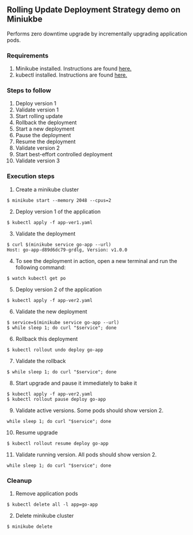 ## Rolling Update Deployment Strategy demo on Miniukbe

Performs zero downtime upgrade by incrementally upgrading application pods.

### Requirements

1. Minikube installed. Instructions are found [here.](https://minikube.sigs.k8s.io/docs/start/)
2. kubectl installed. Instructions are found [here.](https://kubernetes.io/docs/tasks/tools/install-kubectl/)

### Steps to follow

1. Deploy version 1
2. Validate version 1
3. Start rolling update
4. Rollback the deployment
5. Start a new deployment
6. Pause the deployment
7. Resume the deployment
8. Validate version 2
9. Start best-effort controlled deployment
10. Validate version 3

### Execution steps

1. Create a minikube cluster
```
$ minikube start --memory 2048 --cpus=2
```
2. Deploy version 1 of the application
```
$ kubectl apply -f app-ver1.yaml
```
3. Validate the deployment
```
$ curl $(minikube service go-app --url)
Host: go-app-d89d6dc79-grdlg, Version: v1.0.0
```

4. To see the deployment in action, open a new terminal and run the following command:
```
$ watch kubectl get po
```
5. Deploy version 2 of the application
```
$ kubectl apply -f app-ver2.yaml
```
6. Validate the new deployment
```
$ service=$(minikube service go-app --url)
$ while sleep 1; do curl "$service"; done
```
6. Rollback this deployment
```
$ kubectl rollout undo deploy go-app
```
7. Validate the rollback
```
$ while sleep 1; do curl "$service"; done
```
8. Start upgrade and pause it immediately to bake it
```
$ kubectl apply -f app-ver2.yaml
$ kubectl rollout pause deploy go-app
```
9. Validate active versions. Some pods should show version 2.
```
while sleep 1; do curl "$service"; done
```
10. Resume upgrade
```
$ kubectl rollout resume deploy go-app
```
11. Validate running version. All pods should show version 2.
```
while sleep 1; do curl "$service"; done
```

### Cleanup

1. Remove application pods
```
$ kubectl delete all -l app=go-app
```
2. Delete minikube cluster
```
$ minikube delete
```